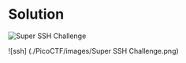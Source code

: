 # Solution
![Super SSH Challenge](https://github.com/Nickwebco/CyberVets/assets/156858289/88290e0b-ab31-4fcc-abe4-aa5d64fb14cb)

![ssh] (./PicoCTF/images/Super SSH Challenge.png)
